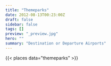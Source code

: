 ```yaml
---
title: "Themeparks"
date: 2012-08-13T00:23:00Z
draft: false
sidebar: false
tags: []
preview: "_preview.jpg"
hero: ""
summary: "Destination or Departure Airports"
---
```

{{< places data="themeparks" >}}
